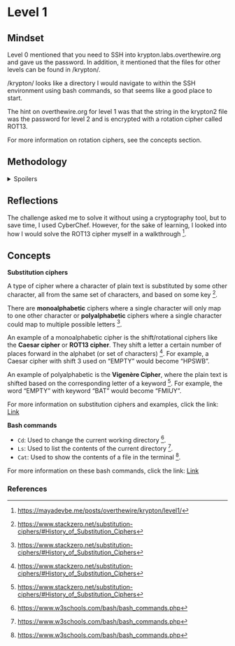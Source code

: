 # Level 1

## Mindset

Level 0 mentioned that you need to SSH into krypton.labs.overthewire.org and gave us the password. In addition, it mentioned that the files for other levels can be found in /krypton/. 

/krypton/ looks like a directory I would navigate to within the SSH environment using bash commands, so that seems like a good place to start.

The hint on overthewire.org for level 1 was that the string in the krypton2 file was the password for level 2 and is encrypted with a rotation cipher called ROT13. 

For more information on rotation ciphers, see the concepts section.


## Methodology
<details>
<summary>Spoilers</summary>



I connected to the site with: ```ssh krypton1@krypton.labs.overthewire.org -p 2231```, using the password KRYPTONISGREAT from level 0.

<img width="694" height="650" alt="Krypton_1 1" src="https://github.com/user-attachments/assets/e2f50fc2-824c-4df6-8bd1-830dbd241b79" />

I tried using the ls command, but this didn’t show anything. 

I then used the cd command to connect to /krypton/ and used ls to show what’s in the directories. This showed me:

<img width="554" height="73" alt="Krypton_1 2" src="https://github.com/user-attachments/assets/2ded7bd3-1ed9-40d2-89a9-72331a41c1d3" />

This lists a few directories that were probably for all the Krypton levels. Since we are doing level 1, krypton1 is most likely the relevant file, so I used cd to navigate to the krypton1 directory and saw the files krypton2 and README.

I used cat to view both these files, and this is what I got:

<img width="643" height="468" alt="Krypton_1 3" src="https://github.com/user-attachments/assets/869be4cd-0381-462d-a894-9d2530abe1fe" />

The krypton2 file had the string: YRIRY GJB CNFFJBEQ EBGGRA

The README file told me that the string in the krypton2 file was the password for level 2 and is encrypted with a rotation (or Caesar) cipher called ROT13. This cipher is non-standard, so it likely can’t be found on CyberChef. 

I checked CyberChef anyway and found the cipher, which gave me the flag: 

<img width="1189" height="547" alt="Krypton_1 4" src="https://github.com/user-attachments/assets/4ccb817e-0aa4-4378-b2f4-9dede8b054de" />

</details>

## Reflections

The challenge asked me to solve it without using a cryptography tool, but to save time, I used CyberChef. However, for the sake of learning, I looked into how I would solve the ROT13 cipher myself in a walkthrough [^1]. 

## Concepts

**Substitution ciphers**

A type of cipher where a character of plain text is substituted by some other character, all from the same set of characters, and based on some key [^2]. 

There are **monoalphabetic** ciphers where a single character will only map to one other character or **polyalphabetic** ciphers where a single character could map to multiple possible letters [^2]. 

An example of a monoalphabetic cipher is the shift/rotational ciphers like the **Caesar cipher** or **ROT13 cipher**. They shift a letter a certain number of places forward in the alphabet (or set of characters) [^2]. For example, a Caesar cipher with shift 3 used on “EMPTY” would become “HPSWB”.

An example of polyalphabetic is the **Vigenère Cipher**, where the plain text is shifted based on the corresponding letter of a keyword [^2]. For example, the word “EMPTY” with keyword “BAT” would become “FMIUY”.

For more information on substitution ciphers and examples, click the link: 
[Link](https://www.stackzero.net/substitution-ciphers/#History_of_Substitution_Ciphers)

**Bash commands**

+ `Cd`: Used to change the current working directory [^3].  
+ `Ls`: Used to list the contents of the current directory [^3].  
+ `Cat`: Used to show the contents of a file in the terminal [^3].  

For more information on these bash commands, click the link: 
[Link](https://www.w3schools.com/bash/bash_commands.php)


### References
[^1]: https://mayadevbe.me/posts/overthewire/krypton/level1/
[^2]: https://www.stackzero.net/substitution-ciphers/#History_of_Substitution_Ciphers 
[^3]: https://www.w3schools.com/bash/bash_commands.php
